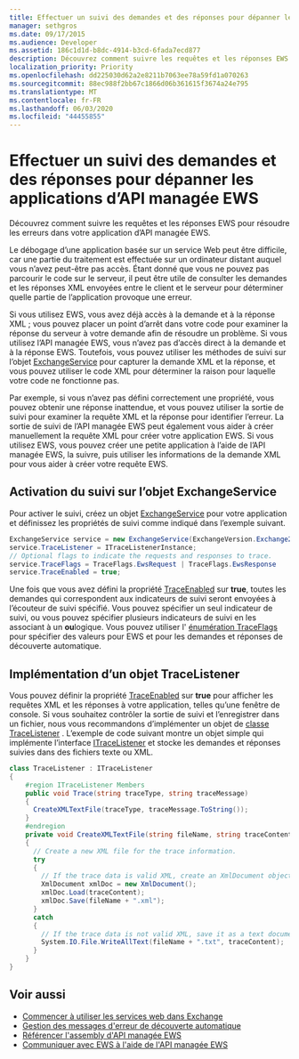 ```yaml
---
title: Effectuer un suivi des demandes et des réponses pour dépanner les applications d’API managée EWS
manager: sethgros
ms.date: 09/17/2015
ms.audience: Developer
ms.assetid: 186c1d1d-b8dc-4914-b3cd-6fada7ecd877
description: Découvrez comment suivre les requêtes et les réponses EWS pour résoudre les erreurs dans votre application d’API managée EWS.
localization_priority: Priority
ms.openlocfilehash: dd225030d62a2e8211b7063ee78a59fd1a070263
ms.sourcegitcommit: 88ec988f2bb67c1866d06b361615f3674a24e795
ms.translationtype: MT
ms.contentlocale: fr-FR
ms.lasthandoff: 06/03/2020
ms.locfileid: "44455855"
---
```

# <a name="trace-requests-and-responses-to-troubleshoot-ews-managed-api-apps"></a>Effectuer un suivi des demandes et des réponses pour dépanner les applications d’API managée EWS

Découvrez comment suivre les requêtes et les réponses EWS pour résoudre les erreurs dans votre application d’API managée EWS.
  
Le débogage d’une application basée sur un service Web peut être difficile, car une partie du traitement est effectuée sur un ordinateur distant auquel vous n’avez peut-être pas accès. Étant donné que vous ne pouvez pas parcourir le code sur le serveur, il peut être utile de consulter les demandes et les réponses XML envoyées entre le client et le serveur pour déterminer quelle partie de l’application provoque une erreur. 
  
Si vous utilisez EWS, vous avez déjà accès à la demande et à la réponse XML ; vous pouvez placer un point d’arrêt dans votre code pour examiner la réponse du serveur à votre demande afin de résoudre un problème. Si vous utilisez l’API managée EWS, vous n’avez pas d’accès direct à la demande et à la réponse EWS. Toutefois, vous pouvez utiliser les méthodes de suivi sur l’objet [ExchangeService](https://msdn.microsoft.com/library/microsoft.exchange.webservices.data.exchangeservice%28v=exchg.80%29.aspx) pour capturer la demande XML et la réponse, et vous pouvez utiliser le code XML pour déterminer la raison pour laquelle votre code ne fonctionne pas. 

Par exemple, si vous n’avez pas défini correctement une propriété, vous pouvez obtenir une réponse inattendue, et vous pouvez utiliser la sortie de suivi pour examiner la requête XML et la réponse pour identifier l’erreur. La sortie de suivi de l’API managée EWS peut également vous aider à créer manuellement la requête XML pour créer votre application EWS. Si vous utilisez EWS, vous pouvez créer une petite application à l’aide de l’API managée EWS, la suivre, puis utiliser les informations de la demande XML pour vous aider à créer votre requête EWS. 
  
## <a name="enabling-tracing-on-the-exchangeservice-object"></a>Activation du suivi sur l’objet ExchangeService
<a name="bk_EnableTracing"> </a>

Pour activer le suivi, créez un objet [ExchangeService](https://msdn.microsoft.com/library/microsoft.exchange.webservices.data.exchangeservice%28v=exchg.80%29.aspx) pour votre application et définissez les propriétés de suivi comme indiqué dans l’exemple suivant. 
  
```cs
ExchangeService service = new ExchangeService(ExchangeVersion.Exchange2010);
service.TraceListener = ITraceListenerInstance;
// Optional flags to indicate the requests and responses to trace.
service.TraceFlags = TraceFlags.EwsRequest | TraceFlags.EwsResponse
service.TraceEnabled = true;

```

Une fois que vous avez défini la propriété [TraceEnabled](https://msdn.microsoft.com/library/microsoft.exchange.webservices.data.exchangeservicebase.traceenabled%28v=exchg.80%29.aspx) sur **true**, toutes les demandes qui correspondent aux indicateurs de suivi seront envoyées à l’écouteur de suivi spécifié. Vous pouvez spécifier un seul indicateur de suivi, ou vous pouvez spécifier plusieurs indicateurs de suivi en les associant à un **ou**logique. Vous pouvez utiliser l' [énumération TraceFlags](https://msdn.microsoft.com/library/microsoft.exchange.webservices.data.traceflags%28v=exchg.80%29.aspx) pour spécifier des valeurs pour EWS et pour les demandes et réponses de découverte automatique. 
  
## <a name="implementing-a-tracelistener-object"></a>Implémentation d’un objet TraceListener
<a name="bk_traceListener"> </a>

Vous pouvez définir la propriété [TraceEnabled](https://msdn.microsoft.com/library/microsoft.exchange.webservices.data.exchangeservicebase.traceenabled%28v=exchg.80%29.aspx) sur **true** pour afficher les requêtes XML et les réponses à votre application, telles qu’une fenêtre de console. Si vous souhaitez contrôler la sortie de suivi et l’enregistrer dans un fichier, nous vous recommandons d’implémenter un objet de [classe TraceListener](https://msdn.microsoft.com/library/system.diagnostics.tracelistener.aspx) . L’exemple de code suivant montre un objet simple qui implémente l’interface [ITraceListener](https://msdn.microsoft.com/library/microsoft.exchange.webservices.data.itracelistener%28v=exchg.80%29.aspx) et stocke les demandes et réponses suivies dans des fichiers texte ou XML. 
  
```cs
class TraceListener : ITraceListener
{
    #region ITraceListener Members
    public void Trace(string traceType, string traceMessage)
    {
      CreateXMLTextFile(traceType, traceMessage.ToString());
    }
    #endregion
    private void CreateXMLTextFile(string fileName, string traceContent)
    {
      // Create a new XML file for the trace information.
      try
      {
        // If the trace data is valid XML, create an XmlDocument object and save.
        XmlDocument xmlDoc = new XmlDocument();
        xmlDoc.Load(traceContent);
        xmlDoc.Save(fileName + ".xml");
      }
      catch
      {
        // If the trace data is not valid XML, save it as a text document.
        System.IO.File.WriteAllText(fileName + ".txt", traceContent);
      }
    }
}

```

## <a name="see-also"></a>Voir aussi

- [Commencer à utiliser les services web dans Exchange](start-using-web-services-in-exchange.md)
- [Gestion des messages d'erreur de découverte automatique](handling-autodiscover-error-messages.md)    
- [Référencer l'assembly d'API managée EWS](how-to-reference-the-ews-managed-api-assembly.md)    
- [Communiquer avec EWS à l'aide de l'API managée EWS](how-to-communicate-with-ews-by-using-the-ews-managed-api.md)
    

